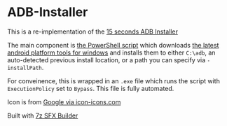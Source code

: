 # ADB-Installer
This is a re-implementation of the [15 seconds ADB Installer](https://forum.xda-developers.com/showthread.php?t=2588979)

The main component is [the PowerShell script](https://github.com/josephsmendoza/ADB-Installer/blob/master/install.ps1) which downloads [the latest android platform tools for windows](https://dl.google.com/android/repository/platform-tools-latest-windows.zip) and installs them to either `C:\adb`, an auto-detected previous install location, or a path you can specify via `-installPath`.

For conveinence, this is wrapped in an `.exe` file which runs the script with `ExecutionPolicy` set to `Bypass`. This file is fully automated.

Icon is from [Google via icon-icons.com](https://icon-icons.com/icon/adb/90476)

Built with [7z SFX Builder](https://sourceforge.net/projects/s-zipsfxbuilder)

